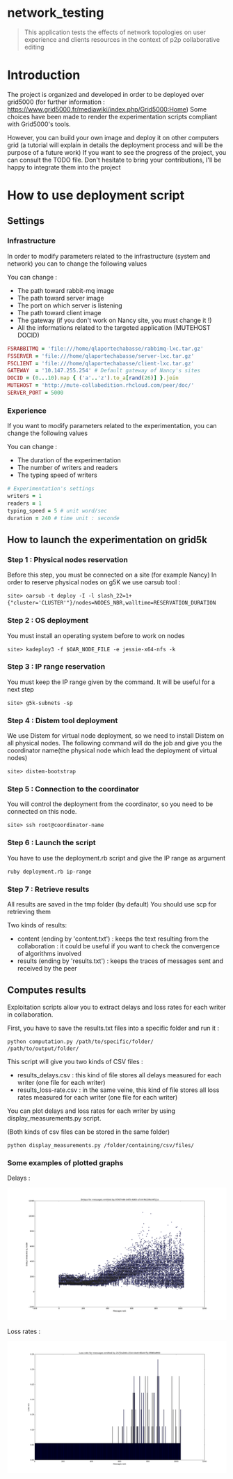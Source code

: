 # network_testing
> This application tests the effects of network topologies on user experience and clients resources in the context of p2p collaborative editing 

# Introduction
The project is organized and developed in order to be deployed over grid5000 (for further information : https://www.grid5000.fr/mediawiki/index.php/Grid5000:Home)
Some choices have been made to render the experimentation scripts compliant with Grid5000's tools.

However, you can build your own image and deploy it on other computers grid (a tutorial will explain in details the deployment process and will be the purpose of a future work)
If you want to see the progress of the project, you can consult the TODO file.
Don't hesitate to bring your contributions, I'll be happy to integrate them into the project

# How to use deployment script

## Settings

### Infrastructure
In order to modify parameters related to the infrastructure (system and network) you can to change the following values

You can change :
* The path toward rabbit-mq image
* The path toward server image
* The port on which server is listening
* The path toward client image
* The gateway (if you don't work on Nancy site, you must change it !)
* All the informations related to the targeted application (MUTEHOST DOCID)



```ruby
FSRABBITMQ = 'file:///home/qlaportechabasse/rabbimq-lxc.tar.gz'
FSSERVER = 'file:///home/qlaportechabasse/server-lxc.tar.gz'
FSCLIENT = 'file:///home/qlaportechabasse/client-lxc.tar.gz'
GATEWAY  = '10.147.255.254' # Default gateway of Nancy's sites
DOCID = (0...10).map { ('a'..'z').to_a[rand(26)] }.join
MUTEHOST = 'http://mute-collabedition.rhcloud.com/peer/doc/'
SERVER_PORT = 5000
```

### Experience
If you want to modify parameters related to the experimentation, you can change the following values

You can change :
* The duration of the experimentation
* The number of writers and readers
* The typing speed of writers

```ruby
# Experimentation's settings
writers = 1
readers = 1
typing_speed = 5 # unit word/sec
duration = 240 # time unit : seconde
```

## How to launch the experimentation on grid5k

### Step 1 : Physical nodes reservation
Before this step, you must be connected on a site (for example Nancy)
In order to reserve physical nodes on g5K we use oarsub tool :
```
site> oarsub -t deploy -I -l slash_22=1+{"cluster='CLUSTER'"}/nodes=NODES_NBR,walltime=RESERVATION_DURATION
```

### Step 2 : OS deployment
You must install an operating system before to work on nodes
```
site> kadeploy3 -f $OAR_NODE_FILE -e jessie-x64-nfs -k
```

### Step 3 : IP range reservation
You must keep the IP range given by the command. It will be useful for a next step
```
site> g5k-subnets -sp
```

### Step 4 : Distem tool deployment
We use Distem for virtual node deployment, so we need to install Distem on all physical nodes.
The following command will do the job and give you the coordinator name(the physical node which lead the deployment of virtual nodes)
```
site> distem-bootstrap
```

### Step 5 : Connection to the coordinator
You will control the deployment from the coordinator, so you need to be connected on this node.
```
site> ssh root@coordinator-name
```

### Step 6 : Launch the script
You have to use the deployment.rb script and give the IP range as argument
```
ruby deployment.rb ip-range
```

### Step 7 : Retrieve results
All results are saved in the tmp folder (by default)
You should use scp for retrieving them

Two kinds of results:

* content (ending by 'content.txt') : keeps the text resulting from the collaboration : it could be useful if you want to check the convergence of algorithms involved
* results (ending by 'results.txt') : keeps the traces of messages sent and received by the peer

## Computes results
Exploitation scripts allow you to extract delays and loss rates for each writer in collaboration.

First, you have to save the results.txt files into a specific folder and run it :

```
python computation.py /path/to/specific/folder/ /path/to/output/folder/
```

This script will give you two kinds of CSV files :
* results_delays.csv : this kind of file stores all delays measured for each writer (one file for each writer)
* results_loss-rate.csv : in the same veine, this kind of file stores all loss rates measured for each writer (one file for each writer)

You can plot delays and loss rates for each writer by using display_measurements.py script.

(Both kinds of csv files can be stored in the same folder)

```
python display_measurements.py /folder/containing/csv/files/
```

### Some examples of plotted graphs

Delays :

![Delays](./assets/plot1.png "Delays")

Loss rates :

![Loss_rates](./assets/plot2.png "Loss rates")

